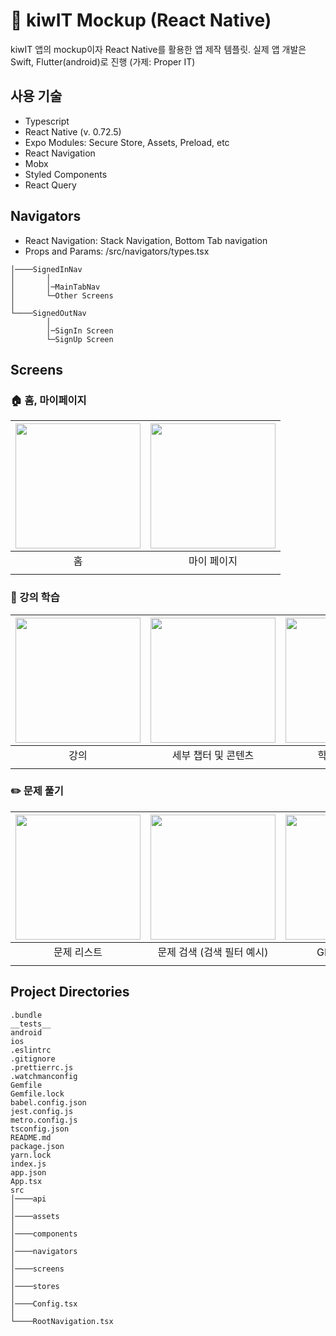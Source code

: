 # 🥝 kiwIT Mockup (React Native)

kiwIT 앱의 mockup이자 React Native를 활용한 앱 제작 템플릿. 실제 앱 개발은 Swift, Flutter(android)로 진행 (가제: Proper IT)

## 사용 기술

- Typescript
- React Native (v. 0.72.5)
- Expo Modules: Secure Store, Assets, Preload, etc
- React Navigation
- Mobx
- Styled Components
- React Query

## Navigators

- React Navigation: Stack Navigation, Bottom Tab navigation
- Props and Params: /src/navigators/types.tsx

```
│────SignedInNav
│       │
│       │─MainTabNav
│       └─Other Screens
│
└────SignedOutNav
        │
        │─SignIn Screen
        └─SignUp Screen
```

## Screens

### 🏠 홈, 마이페이지

| <img src="https://github.com/Sevenfold777/kiwit-mockup/assets/88102203/a61da971-42d6-4316-87c8-6c257c3126f0" width=200 /> | <img src="https://github.com/Sevenfold777/kiwit-mockup/assets/88102203/70037d2f-041f-4a7d-8983-17a52e02e30e" width=200 /> |
| :-----------------------------------------------------------------------------------------------------------------------: | :-----------------------------------------------------------------------------------------------------------------------: |
|                                                            홈                                                             |                                                        마이 페이지                                                        |
|                                                                                                                           |                                                                                                                           |

### 📖 강의 학습

| <img src="https://github.com/Sevenfold777/kiwit-mockup/assets/88102203/825883d6-1946-486e-ae36-655304886112" width=200 /> | <img src="https://github.com/Sevenfold777/kiwit-mockup/assets/88102203/6a09b264-7ff8-4860-946f-8406b9e1e895" width=200 /> | <img src="https://github.com/Sevenfold777/kiwit-mockup/assets/88102203/9cb393cf-7d49-4242-bd33-8c164f77d175" width=200 /> |
| :-----------------------------------------------------------------------------------------------------------------------: | :-----------------------------------------------------------------------------------------------------------------------: | :-----------------------------------------------------------------------------------------------------------------------: |
|                                                           강의                                                            |                                                    세부 챕터 및 콘텐츠                                                    |                                                      학습 화면 예시                                                       |
|                                                                                                                           |                                                                                                                           |

### ✏️ 문제 풀기

| <img src="https://github.com/Sevenfold777/kiwit-mockup/assets/88102203/4e005e08-dd89-494a-81ec-14e00bf2cdc8" width=200 /> | <img src="https://github.com/Sevenfold777/kiwit-mockup/assets/88102203/f9c4c80c-c4e5-4539-9b72-9ffbfbf99f36" width=200 /> | <img src="https://github.com/Sevenfold777/kiwit-mockup/assets/88102203/0fbef2b5-a496-44aa-9b3a-0f821ff66088" width=200 /> |
| :-----------------------------------------------------------------------------------------------------------------------: | :-----------------------------------------------------------------------------------------------------------------------: | :-----------------------------------------------------------------------------------------------------------------------: |
|                                                        문제 리스트                                                        |                                                문제 검색 (검색 필터 예시)                                                 |                                                       GPT 면접 예시                                                       |
|                                                                                                                           |                                                                                                                           |                                                                                                                           |

## Project Directories

```
.bundle
__tests__
android
ios
.eslintrc
.gitignore
.prettierrc.js
.watchmanconfig
Gemfile
Gemfile.lock
babel.config.json
jest.config.js
metro.config.js
tsconfig.json
README.md
package.json
yarn.lock
index.js
app.json
App.tsx
src
│────api
│
│────assets
│
│────components
│
│────navigators
│
│────screens
│
│────stores
│
│────Config.tsx
│
└────RootNavigation.tsx
```
